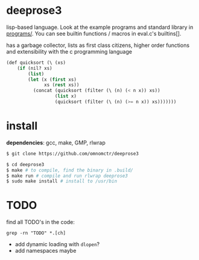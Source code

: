 # deeprose3

lisp-based language. Look at the example programs and standard library in [programs/](https://github.com/omnomctr/deeprose3/tree/main/programs).
You can see builtin functions / macros in eval.c's builtins[].

has a garbage collector, lists as first class citizens, higher order functions and extensibility with the c programming language

```lisp
(def quicksort (\ (xs)
    (if (nil? xs) 
        (list)
        (let (x (first xs)
              xs (rest xs))
          (concat (quicksort (filter (\ (n) (< n x)) xs))
                  (list x)
                  (quicksort (filter (\ (n) (>= n x)) xs)))))))
```

# install

**dependencies**: gcc, make, GMP, rlwrap

```sh
$ git clone https://github.com/omnomctr/deeprose3

$ cd deeprose3
$ make # to compile, find the binary in .build/
$ make run # compile and run rlwrap deeprose3 
$ sudo make install # install to /usr/bin
```

# TODO
find all TODO's in the code:
```ch
grep -rn "TODO" *.[ch]
```
* add dynamic loading with `dlopen`?
* add namespaces maybe
